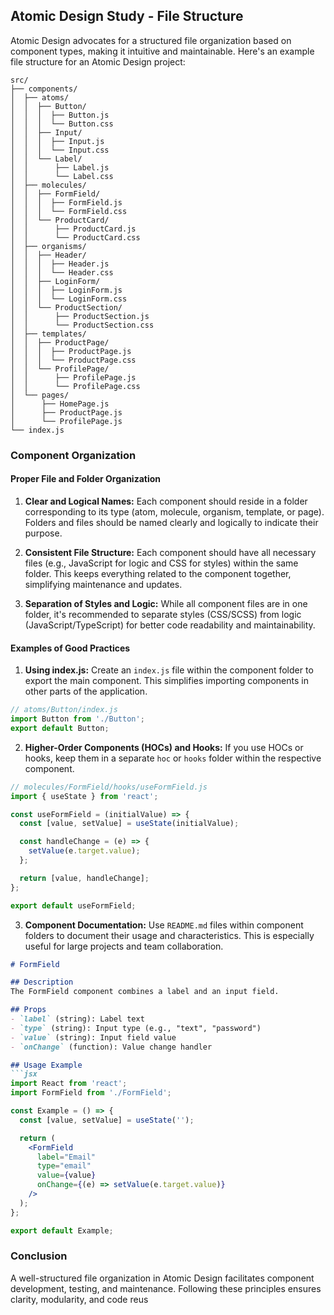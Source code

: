 ## Atomic Design Study - File Structure

Atomic Design advocates for a structured file organization based on component types, making it intuitive and maintainable. Here's an example file structure for an Atomic Design project:

```
src/
├── components/
│  ├── atoms/
│  │  ├── Button/
│  │  │  ├── Button.js
│  │  │  └── Button.css
│  │  ├── Input/
│  │  │  ├── Input.js
│  │  │  └── Input.css
│  │  └── Label/
│  │      ├── Label.js
│  │      └── Label.css
│  ├── molecules/
│  │  ├── FormField/
│  │  │  ├── FormField.js
│  │  │  └── FormField.css
│  │  └── ProductCard/
│  │      ├── ProductCard.js
│  │      └── ProductCard.css
│  ├── organisms/
│  │  ├── Header/
│  │  │  ├── Header.js
│  │  │  └── Header.css
│  │  ├── LoginForm/
│  │  │  ├── LoginForm.js
│  │  │  └── LoginForm.css
│  │  └── ProductSection/
│  │      ├── ProductSection.js
│  │      └── ProductSection.css
│  ├── templates/
│  │  ├── ProductPage/
│  │  │  ├── ProductPage.js
│  │  │  └── ProductPage.css
│  │  └── ProfilePage/
│  │      ├── ProfilePage.js
│  │      └── ProfilePage.css
│  └── pages/
│      ├── HomePage.js
│      ├── ProductPage.js
│      └── ProfilePage.js
└── index.js

```

### Component Organization

#### Proper File and Folder Organization

1. **Clear and Logical Names:** Each component should reside in a folder corresponding to its type (atom, molecule, organism, template, or page). Folders and files should be named clearly and logically to indicate their purpose.

2. **Consistent File Structure:** Each component should have all necessary files (e.g., JavaScript for logic and CSS for styles) within the same folder. This keeps everything related to the component together, simplifying maintenance and updates.

3. **Separation of Styles and Logic:** While all component files are in one folder, it's recommended to separate styles (CSS/SCSS) from logic (JavaScript/TypeScript) for better code readability and maintainability.

#### Examples of Good Practices

1. **Using index.js:** Create an `index.js` file within the component folder to export the main component. This simplifies importing components in other parts of the application.

```jsx
// atoms/Button/index.js
import Button from './Button';
export default Button;
```

2. **Higher-Order Components (HOCs) and Hooks:** If you use HOCs or hooks, keep them in a separate `hoc` or `hooks` folder within the respective component.

```jsx
// molecules/FormField/hooks/useFormField.js
import { useState } from 'react';

const useFormField = (initialValue) => {
  const [value, setValue] = useState(initialValue);

  const handleChange = (e) => {
    setValue(e.target.value);
  };

  return [value, handleChange];
};

export default useFormField;
```

3. **Component Documentation:** Use `README.md` files within component folders to document their usage and characteristics. This is especially useful for large projects and team collaboration.

```markdown
# FormField

## Description
The FormField component combines a label and an input field.

## Props
- `label` (string): Label text
- `type` (string): Input type (e.g., "text", "password")
- `value` (string): Input field value
- `onChange` (function): Value change handler

## Usage Example
```jsx
import React from 'react';
import FormField from './FormField';

const Example = () => {
  const [value, setValue] = useState('');

  return (
    <FormField
      label="Email"
      type="email"
      value={value}
      onChange={(e) => setValue(e.target.value)}
    />
  );
};

export default Example;
```

### Conclusion

A well-structured file organization in Atomic Design facilitates component development, testing, and maintenance. Following these principles ensures clarity, modularity, and code reus
